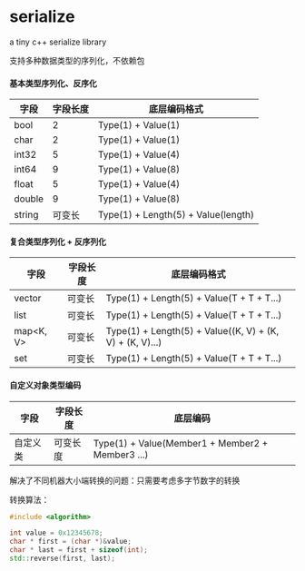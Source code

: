 # serialize

a tiny c++ serialize library

支持多种数据类型的序列化，不依赖包

#### 基本类型序列化、反序化

| 字段   | 字段长度 | 底层编码格式                        |
| ------ | -------- | ----------------------------------- |
| bool   | 2        | Type(1) + Value(1)                  |
| char   | 2        | Type(1) + Value(1)                  |
| int32  | 5        | Type(1) + Value(4)                  |
| int64  | 9        | Type(1) + Value(8)                  |
| float  | 5        | Type(1) + Value(4)                  |
| double | 9        | Type(1) + Value(8)                  |
| string | 可变长   | Type(1) + Length(5) + Value(length) |

#### 复合类型序列化 + 反序列化

| 字段      | 字段长度 | 底层编码格式                                             |
| --------- | -------- | -------------------------------------------------------- |
| vector<T> | 可变长   | Type(1) + Length(5) + Value(T + T + T...)                |
| list<T>   | 可变长   | Type(1) + Length(5) + Value(T + T + T...)                |
| map<K, V> | 可变长   | Type(1) + Length(5) + Value((K, V) + (K, V) + (K, V)...) |
| set<T>    | 可变长   | Type(1) + Length(5) + Value(T + T + T...)                |

#### 自定义对象类型编码

| 字段     | 字段长度 | 底层编码                                         |
| -------- | -------- | ------------------------------------------------ |
| 自定义类 | 可变长度 | Type(1) + Value(Member1 + Member2 + Member3 ...) |



解决了不同机器大小端转换的问题：只需要考虑多字节数字的转换

转换算法：

```c++
#include <algorithm>

int value = 0x12345678;
char * first = (char *)&value;
char * last = first + sizeof(int);
std::reverse(first, last);
```

